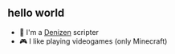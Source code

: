 ## hello world

- 💖 I'm a [Denizen](https://www.spigotmc.org/resources/denizen.21039/) scripter
- 🎮 I like playing videogames (only Minecraft)
